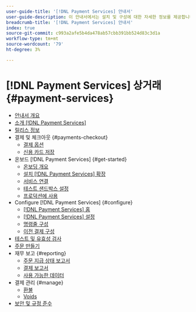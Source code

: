 ```yaml
---
user-guide-title: '[!DNL Payment Services] 안내서'
user-guide-description: 이 안내서에서는 설치 및 구성에 대한 자세한 정보를 제공합니다 [!DNL Payment Services] 에 대해 [!DNL Adobe Commerce] 또는 [!DNL Magento Open Source] 저장.
breadcrumb-title: '[!DNL Payment Services] 안내서'
index: true
source-git-commit: c993a2afe5b4da478ab57cbb391bb524d83c3d1a
workflow-type: tm+mt
source-wordcount: '79'
ht-degree: 3%

---
```



# [!DNL Payment Services] 상거래 {#payment-services}

- [안내서 개요](guide-overview.md)
- [소개 [!DNL Payment Services]](overview.md)
- [릴리스 정보](release-notes.md)
- 결제 및 체크아웃 {#payments-checkout}
   - [결제 옵션](payments-options.md)
   - [신용 카드 저장](vaulting.md)
- 온보드 [!DNL Payment Services] {#get-started}
   - [온보딩 개요](onboard.md)
   - [설치 [!DNL Payment Services] 확장](install.md)
   - [서비스 연결](connect.md)
   - [테스트 샌드박스 설정](sandbox.md)
   - [프로덕션에 사용](production.md)
- Configure [!DNL Payment Services] {#configure}
   - [[!DNL Payment Services] 홈](payments-home.md)
   - [[!DNL Payment Services] 설정](settings.md)
   - [명령줄 구성](configure-cli.md)
   - [이전 결제 구성](configure-admin.md)
- [테스트 및 유효성 검사](test-validate.md)
- [주문 만들기](create-order.md)
- 재무 보고 {#reporting}
   - [주문 지급 상태 보고서](order-payment-status.md)
   - [결제 보고서](payouts.md)
   - [사용 가능한 데이터](data.md)
- 결제 관리 {#manage}
   - [환불](refunds.md)
   - [Voids](voids.md)
- [보안 및 규정 준수](security.md)
